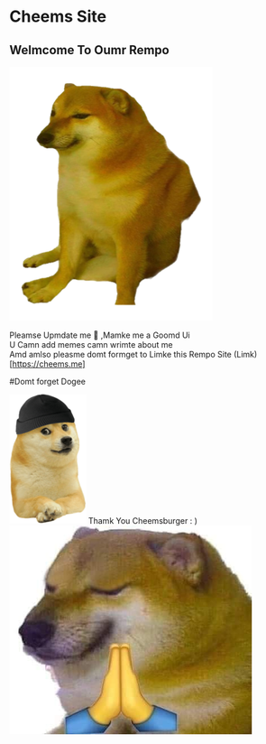 # Cheems Site
## Welmcome To Oumr Rempo

<img src="/Cheems.png" alt="cheems">


Pleamse Upmdate me 🙏
,Mamke me a Goomd Ui
<br>
U Camn add memes camn wrimte about me 
<br>
Amd amlso pleasme domt formget to Limke this Rempo 
Site (Limk)[https://cheems.me]

#Domt forget Dogee

<img src="/doge.png" alt="cheems">
Thamk You
Cheemsburger : )


<img src="/dorime.jpg" alt="cheems">

